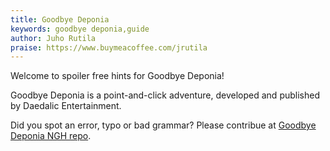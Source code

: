 ```yaml
---
title: Goodbye Deponia
keywords: goodbye deponia,guide
author: Juho Rutila
praise: https://www.buymeacoffee.com/jrutila
---
```


Welcome to spoiler free hints for Goodbye Deponia!

Goodbye Deponia is a point-and-click adventure, developed and published by Daedalic Entertainment.

Did you spot an error, typo or bad grammar? Please contribue at [Goodbye Deponia NGH repo](https://github.com/nice-game-hints/goodbye-deponia).
